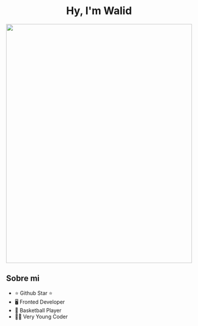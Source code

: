 <div align="center">
<h1 align="center">Hy, I'm Walid</h1>
</div>
<img style="height: 650px; width: 100%;" src="https://img.freepik.com/fotos-premium/pegatina-nino-programando-robot-usando-diseno-creativo-linea-negrita-lindo-estilo-kawaii_655090-454953.jpg">

## Sobre mi

- ⭐ Github Star ⭐ 
- 🖥️ Fronted Developer
- 🏀 Basketball Player
- 👦🏼 Very Young Coder

<br>

